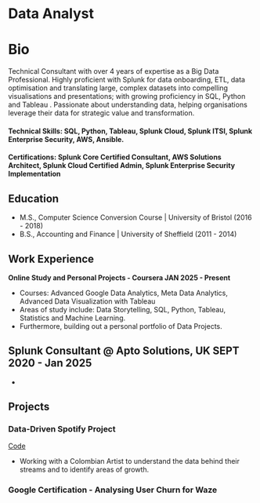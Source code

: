 # Data Analyst

# Bio

Technical Consultant with over 4 years of expertise as a Big Data Professional. Highly
proficient with Splunk for data onboarding, ETL, data optimisation and translating
large, complex datasets into compelling visualisations and presentations; with
growing proficiency in SQL, Python and Tableau . Passionate about understanding
data, helping organisations leverage their data for strategic value and
transformation.

#### Technical Skills: SQL, Python, Tableau, Splunk Cloud, Splunk ITSI, Splunk Enterprise Security, AWS, Ansible.
#### Certifications: Splunk Core Certified Consultant, AWS Solutions Architect, Splunk Cloud Certified Admin, Splunk Enterprise Security Implementation 

## Education
- M.S., Computer Science Conversion Course	| University of Bristol (2016 - 2018)	 			        		
- B.S., Accounting and Finance |  University of Sheffield (2011 - 2014)

## Work Experience

**Online Study and Personal Projects - Coursera  JAN 2025 - Present**
- Courses: Advanced Google Data Analytics, Meta Data Analytics, Advanced Data Visualization with Tableau
- Areas of study include: Data Storytelling, SQL, Python, Tableau, Statistics and Machine Learning. 
- Furthermore, building out a personal portfolio of Data Projects.

**Splunk Consultant @ Apto Solutions, UK  SEPT 2020 - Jan 2025**
- 
- 



## Projects

### Data-Driven Spotify Project
[Code](https://github.com/olidare/Data-Analytics---Spotify-Artist-Growth)

- Working with a Colombian Artist to understand the data behind their streams and to identify areas of growth.

### Google Certification - Analysing User Churn for Waze
